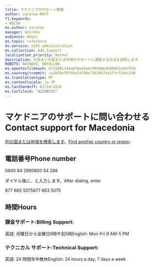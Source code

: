 ```yaml
---
title: マケドニアのサポート情報
author: cmcatee-MSFT
f1.keywords:
- NOCSH
ms.author: cmcatee
manager: mnirkhe
audience: Admin
ms.topic: reference
ms.service: o365-administration
ms.collection: Adm_Support
localization_priority: Normal
description: お住まいの国または地域のサポートに連絡する方法を説明します。
ROBOTS: NOINDEX, NOFOLLOW
ms.openlocfilehash: bf25801344a678ed4edc90498e4b08d63cb5f9f6
ms.sourcegitcommit: ca2b58ef8f5be24f09e73620b74a1ffcf2d4c290
ms.translationtype: MT
ms.contentlocale: ja-JP
ms.lasthandoff: 02/24/2020
ms.locfileid: "42248715"
---
```

# <a name="contact-support-for-macedonia"></a><span data-ttu-id="eff5e-103">マケドニアのサポートに問い合わせる</span><span class="sxs-lookup"><span data-stu-id="eff5e-103">Contact support for Macedonia</span></span>

<span data-ttu-id="eff5e-104">[別の国または地域を検索します](../contact-support-for-business-products.md)。</span><span class="sxs-lookup"><span data-stu-id="eff5e-104">[Find another country or region](../contact-support-for-business-products.md).</span></span>

## <a name="phone-number"></a><span data-ttu-id="eff5e-105">電話番号</span><span class="sxs-lookup"><span data-stu-id="eff5e-105">Phone number</span></span>
<span data-ttu-id="eff5e-106">0800 94 288</span><span class="sxs-lookup"><span data-stu-id="eff5e-106">0800 94 288</span></span>

<span data-ttu-id="eff5e-107">ダイヤル後に、と入力します。</span><span class="sxs-lookup"><span data-stu-id="eff5e-107">After dialing, enter</span></span>

<span data-ttu-id="eff5e-108">877 663 5075</span><span class="sxs-lookup"><span data-stu-id="eff5e-108">877 663 5075</span></span>

## <a name="hours"></a><span data-ttu-id="eff5e-109">時間</span><span class="sxs-lookup"><span data-stu-id="eff5e-109">Hours</span></span>
### <a name="billing-support"></a><span data-ttu-id="eff5e-110">課金サポート:</span><span class="sxs-lookup"><span data-stu-id="eff5e-110">Billing Support:</span></span>

<span data-ttu-id="eff5e-111">英語: 月曜日から金曜日9時午前5時</span><span class="sxs-lookup"><span data-stu-id="eff5e-111">English: Mon-Fri 9 AM-5 PM</span></span>

### <a name="technical-support"></a><span data-ttu-id="eff5e-112">テクニカル サポート:</span><span class="sxs-lookup"><span data-stu-id="eff5e-112">Technical Support:</span></span>

<span data-ttu-id="eff5e-113">英語: 24 時間年中無休</span><span class="sxs-lookup"><span data-stu-id="eff5e-113">English: 24 hours a day, 7 days a week</span></span>